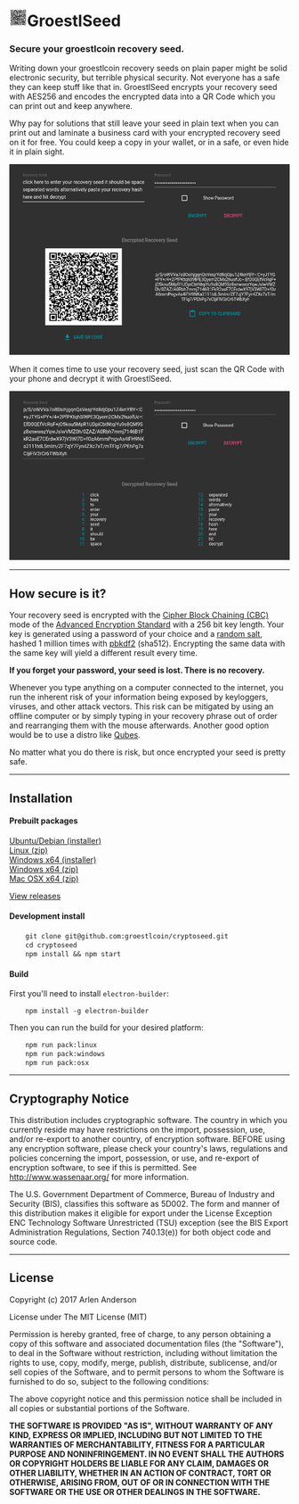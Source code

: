 ![logo](https://raw.githubusercontent.com/Groestlcoin/cryptoseed/master/build/icons/32x32.png)GroestlSeed
===================
### Secure your groestlcoin recovery seed.

Writing down your groestlcoin recovery seeds on plain paper might be solid electronic security, but terrible physical security. Not everyone has a safe they can keep stuff like that in. GroestlSeed encrypts your recovery seed with AES256 and encodes the encrypted data into a QR Code which you can print out and keep anywhere.

Why pay for solutions that still leave your seed in plain text when you can print out and laminate a business card with your encrypted recovery seed on it for free. You could keep a copy in your wallet, or in a safe, or even hide it in plain sight.

![Encryption Screenshot](https://raw.githubusercontent.com/Groestlcoin/cryptoseed/master/encrypt.png)

When it comes time to use your recovery seed, just scan the QR Code with your phone and decrypt it with GroestlSeed.

![Decryption Screenshot](https://raw.githubusercontent.com/Groestlcoin/cryptoseed/master/decrypt.png)

----------


How secure is it?
-------------

Your recovery seed is encrypted with the [Cipher Block Chaining (CBC)](https://en.wikipedia.org/wiki/Block_cipher_mode_of_operation#CBC) mode of the [Advanced Encryption Standard](https://en.wikipedia.org/wiki/Advanced_Encryption_Standard) with a 256 bit key length. Your key is generated using a password of your choice and a [random salt](https://en.wikipedia.org/wiki/Salt_(cryptography)), hashed 1 million times with [pbkdf2](https://en.wikipedia.org/wiki/PBKDF2) (sha512). Encrypting the same data with the same key will yield a different result every time.

**If you forget your password, your seed is lost. There is no recovery.**

Whenever you type anything on a computer connected to the internet, you run the inherent risk of your information being exposed by keyloggers, viruses, and other attack vectors. This risk can be mitigated by using an offline computer or by simply typing in your recovery phrase out of order and rearranging them with the mouse afterwards. Another good option would be to use a distro like [Qubes](https://www.qubes-os.org/).

No matter what you do there is risk, but once encrypted your seed is pretty safe.

-----------------------------------

Installation
------------

#### Prebuilt packages
[Ubuntu/Debian (installer)](https://github.com/Groestlcoin/cryptoseed/releases/download/v1.1.0/GroestlSeed_1.1.0_amd64.deb)  
[Linux (zip)](https://github.com/Groestlcoin/cryptoseed/releases/download/v1.1.0/GroestlSeed_1.1.0_linux_amd64.zip)  
[Windows x64 (installer)](https://github.com/Groestlcoin/cryptoseed/releases/download/v1.1.0/GroestlSeed.Setup.1.1.0.exe)  
[Windows x64 (zip)](https://github.com/Groestlcoin/cryptoseed/releases/download/v1.1.0/GroestlSeed_1.1.0_win64.zip)  
[Mac OSX x64 (zip)](https://github.com/Groestlcoin/cryptoseed/releases/download/v1.1.0/GroestlSeed-1.1.0-mac.zip)

[View releases](https://github.com/Groestlcoin/cryptoseed/releases)

#### Development install
```shell
	git clone git@github.com:groestlcoin/cryptoseed.git
	cd cryptoseed
	npm install && npm start
```

#### Build
First you'll need to install `electron-builder`:

```shell
	npm install -g electron-builder
```

Then you can run the build for your desired platform:

```shell
	npm run pack:linux
	npm run pack:windows
	npm run pack:osx
```

-----------------------------------

Cryptography Notice
-------------------
This distribution includes cryptographic software. The country in which you currently reside may have restrictions on the import, possession, use, and/or re-export to another country, of encryption software. BEFORE using any encryption software, please check your country's laws, regulations and policies concerning the import, possession, or use, and re-export of encryption software, to see if this is permitted. See http://www.wassenaar.org/ for more information.

The U.S. Government Department of Commerce, Bureau of Industry and Security (BIS), classifies this software as 5D002. The form and manner of this distribution makes it eligible for export under the License Exception ENC Technology Software Unrestricted (TSU) exception (see the BIS Export Administration Regulations, Section 740.13(e)) for both object code and source code.

---------------------------------

License
-------
Copyright (c) 2017 Arlen Anderson

License under The MIT License (MIT)

Permission is hereby granted, free of charge, to any person obtaining a copy of
this software and associated documentation files (the "Software"), to deal in
the Software without restriction, including without limitation the rights to
use, copy, modify, merge, publish, distribute, sublicense, and/or sell copies of
the Software, and to permit persons to whom the Software is furnished to do so,
subject to the following conditions:

The above copyright notice and this permission notice shall be included in all
copies or substantial portions of the Software.

**THE SOFTWARE IS PROVIDED "AS IS", WITHOUT WARRANTY OF ANY KIND, EXPRESS OR
IMPLIED, INCLUDING BUT NOT LIMITED TO THE WARRANTIES OF MERCHANTABILITY, FITNESS
FOR A PARTICULAR PURPOSE AND NONINFRINGEMENT. IN NO EVENT SHALL THE AUTHORS OR
COPYRIGHT HOLDERS BE LIABLE FOR ANY CLAIM, DAMAGES OR OTHER LIABILITY, WHETHER
IN AN ACTION OF CONTRACT, TORT OR OTHERWISE, ARISING FROM, OUT OF OR IN
CONNECTION WITH THE SOFTWARE OR THE USE OR OTHER DEALINGS IN THE SOFTWARE.**
